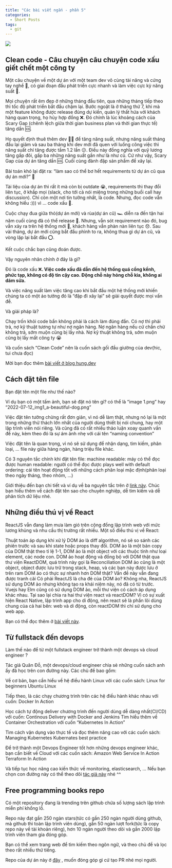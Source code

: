 ```yaml
---
title: "Các bài viết ngắn - phần 5"
categories:
  - Short Posts
tags:
  - git
---
```

![](https://i0.wp.com/beautyoncode.com/wp-content/uploads/2022/07/Short-posts-05.png)

## Clean code - Câu chuyện câu chuyện code xấu giết chết một công ty
Một câu chuyện về một dự án với một team dev vô cùng tài năng và cứng tay nghề 💪, có giai đoạn đầu phát triển cực nhanh và làm việc cực kỳ năng suất 🚀.

Mọi chuyện rất êm đẹp ở những tháng đầu tiên, qua những tháng tiếp theo thì tốc độ phát triển bắt đầu chậm lại. Bước ngoặt là ở tháng thứ 7, khi mà một feature không được release đúng dự kiến, quản lý thất hứa với khách hàng quan trọng, họ hủy hợp đồng ❌. Đó chính là lúc khoảng cách của Scary Gap (chênh lệch giữa thời gian business plan và thời gian thực tế) tăng dần 🆘.

Họ quyết định thuê thêm dev 👨‍🏭 để tăng năng suất, nhưng năng suất tháng đầu lại giảm và sau ba tháng khi dev mới đã quen với luồng công việc thì năng suất chỉ tăng được tầm 1.2 lần 😕. Điều này đồng nghĩa với quỹ lương tăng gấp đôi, gấp ba những năng suất gần như là như cũ. Cứ như vậy, Scary Gap của dự án tăng dần 🆘. Cuối cùng đành đập sản phẩm để xây lại.

Bài toán khó lại đặt ra: “làm sao có thể bơ hết requirements từ dự án cũ qua dự án mới?” 🤔

Tài liệu của dự án thì rất ít mà còn bị outdate 😭, requirements thì thay đổi liên tục, ở khắp mọi (slack, cho tới cả nói miệng trong những buổi call hay discussion). Chỉ còn một nơi tin tưởng nhất, là code. Nhưng, đọc code vẫn không hiểu :))) vì … code xấu 🥲.

Cuộc chạy đua giữa thỏ(dự án mới) và rùa(dự án cũ) 🏎 diễn ra đến tận hai năm cuối cùng đã có thể release 🙏. Nhưng, vẫn sót requirement nào đó, bug vẫn xảy ra trên hệ thống mới 🐞, khách hàng vẫn phàn nàn liên tục 😞. Sau vài tháng, dự án mới cũng bắt đầu phình to ra, không thua gì dự án cũ, và vòng lặp lại bắt đầu ⭕️.

Kết cuộc chắc bạn cũng đoán được.

Vậy nguyên nhân chính ở đây là gì?

Đó là code xấu ❌**. Việc code xấu đã dẫn đến hệ thống quá cồng kềnh, phức tạp, không có độ tin cậy cao. Động chỗ này hỏng chỗ kia, không ai dám sửa.**

Và việc năng suất làm việc tăng cao khi bắt đầu một hệ thống mới khiến chúng ta có một ảo tưởng đó là “đập đi xây lại” sẽ giải quyết được mọi vấn đề.

Và giải pháp là?

Chạy trốn khỏi code bẩn không phải là cách làm đúng đắn. Có nợ thì phải trả, nợ kỹ thuật tương tự như nợ ngân hàng. Nợ ngân hàng nếu cứ chần chừ không trả, sớm muộn cũng bị lấy nhà. Nợ kỹ thuật không trả, sớm muộn cũng bị lấy mất công ty 😭

Và cuốn sách “Clean Code” nên là cuốn sách gối đầu giường của dev(hic, tui chưa đọc)

Mời bạn đọc thêm [bài viết ở blog hung.dev](https://hung.dev/clean-code-1)

## Cách đặt tên file
Bạn đặt tên một file như thế nào?

Ví dụ bạn có một tấm ảnh, bạn sẽ đặt nó tên gì? có thể là “image 1.png” hay “2022-07-12_img1_a-beautiful-dog.png”

Việc đặt tên tưởng chừng rất đơn giản, vì nó dễ làm thật, nhưng nó lại là một trong những thử thách lớn nhất của người dùng thiết bị nói chung, hay một lập trình viên nói riêng. Và cũng đã có rất nhiều thảo luận xoay quanh vấn đề này, kèm theo đó là sự ám ảnh nhẹ với cái tên “naming convention”

Việc đặt tên là quan trọng, vì nó sẽ sử dụng để nhận dạng, tìm kiếm, phân loại, … file này giữa hàng ngàn, hàng triệu file khác.

Có 3 nguyên tắc chính khi đặt tên file: machine readable: máy có thể đọc được human readable: người có thể đọc được plays well with default ordering: cái tên hoạt động tốt với những cách phân loại mặc định(phân loại theo ngày tháng, theo nhóm, …)

Giới thiệu đến bạn chi tiết và ví dụ về ba nguyên tắc trên ở [link này](http://www2.stat.duke.edu/~rcs46/lectures_2015/01-markdown-git/slides/naming-slides/naming-slides.pdf). Chúc bạn hiểu thêm về cách đặt tên sao cho chuyên nghiệp, dễ tìm kiếm và dễ phân tích dữ liệu nhé.

## Những điều thú vị về React
ReactJS vẫn đang làm mưa làm gió trên cộng đồng lập trình web với mức lương khủng và nhu cầu thị trường rất nhiều. Một số điều thú vị về React:

Thuật toán áp dụng khi xử lý DOM ảo là diff algorithm, nó sẽ so sánh các phiên trước và sau khi state hoặc props thay đổi. DOM ảo là một bản copy của DOM thật theo tỉ lệ 1-1, DOM ảo là một object với các thuộc tính như loại element, các node con. DOM ảo hoạt động và đồng bộ với DOM thật qua thư viện ReactDOM, quá trình này gọi là Reconciliation DOM ảo cũng là một object, object được lưu trữ trong stack, heap, và các bạn này được lưu ở trên ram DOM ảo có thực sự nhanh hơn DOM thật? Vấn đề này vẫn đang được tranh cãi Có phải ReactJS là cha đẻ của DOM ảo? Không nha, ReactJS sử dụng DOM ảo nhưng không tạo ra khái niệm này, nó đã có từ trước. Vuejs hay Elm cũng có sử dụng DOM ảo, mỗi thư viện có cách áp dụng khác nhau. Tại sao lại chia ra hai thư viện react và reactDOM? Vì có sự xuất hiện React Native, lập trình app cho di động, nên react sẽ là phần lõi dùng chung của cả hai bên: web và di động, còn reactDOM thì chỉ sử dụng cho web app.

Bạn có thể đọc thêm ở [bài viết này](https://viblo.asia/p/su-that-thu-vi-ve-react-co-the-ban-chua-biet-L4x5xAawKBM).

## Từ fullstack đến devops
Làm thế nào để từ một fullstack engineer trở thành một devops và cloud engineer ?

Tác giả Quân Đỗ, một devops/cloud engineer chia sẻ những cuốn sách anh ấy đã học trên con đường này. Các chủ đề bao gồm:

Về cơ bản, bạn cần hiểu về hệ điều hành Linux với các cuốn sách: Linux for beginners Ubuntu Linux

Tiếp theo, là các chạy chương trình trên các hệ điều hành khác nhau với cuốn: Docker In Action

Học cách tự động deliver chương trình đến người dùng dễ dàng nhất(CI/CD) với cuốn: Continous Delivery with Docker and Jenkins Tìm hiểu thêm về Container Orchestration với cuốn “Kubernetes In Action”

Tìm cách vận dụng vào thực tế và đọc thêm nâng cao với các cuốn sách: Managing Kubernetes Kubernates best practice

Để trở thành một Devops Engineer tốt hơn những devops engineer khác, bạn cần biết về Cloud với các cuốn sách: Amazon Web Service In Action Terraform In Action

Và tiếp tục học nâng cao kiến thức về monitoring, elasticsearch, … Nếu bạn chọn con đường này có thể theo dõi [tác giả này](https://viblo.asia/p/side-story-nhung-cuon-sach-nen-doc-de-tro-thanh-devops-cho-nguoi-moi-bat-dau-YWOZrAqNKQ0) nhé ^^

## Free programming books repo
Có một repository đang là trending trên github chứa số lượng sách lập trình miễn phí khổng lồ.

Repo này đạt gần 250 ngàn stars(tức có gần 250 ngàn người dùng github, mà github thì toàn lập trình viên dùng), gần 50 ngàn lượt fork(tức là copy repo này về tài khoản riêng), hơn 10 ngàn người theo dõi và gần 2000 lập trình viên tham gia đóng góp.

Bạn có thể xem trang web để tìm kiếm theo ngôn ngữ, và theo chủ đề và lọc theo rất nhiều thứ tiếng.

Repo của dự án này ở [đây](https://github.com/EbookFoundation/free-programming-books) , muốn đóng góp gì cứ tạo PR nhé mọi người.
